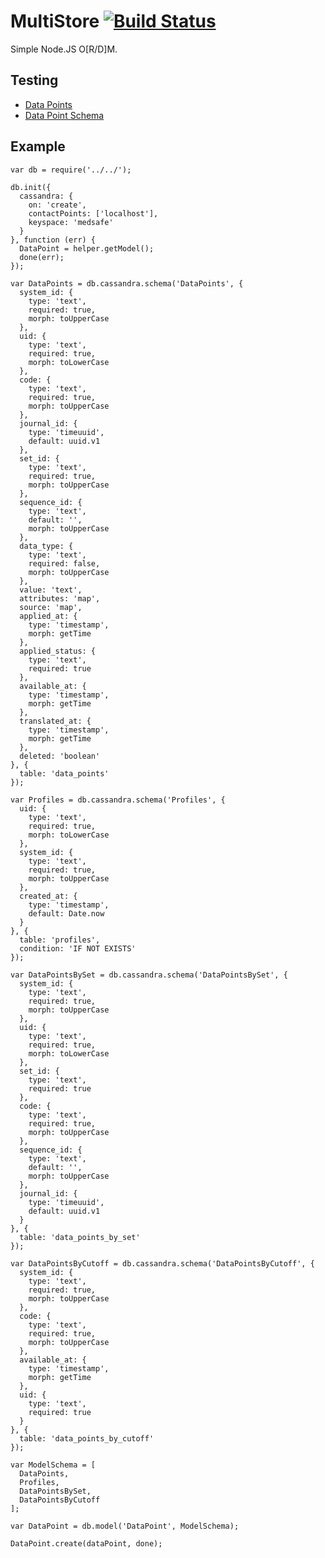 MultiStore [![Build Status](https://travis-ci.org/majimboo/node-multistore.svg?branch=master)](https://travis-ci.org/majimboo/node-multistore)
==========

Simple Node.JS O[R/D]M.

Testing
-------

- [Data Points](https://github.com/majimboo/node-multistore/blob/master/test/medsafe/datapoint.js)
- [Data Point Schema](https://github.com/majimboo/node-multistore/blob/master/test/medsafe/helper.js)

Example
-------

    var db = require('../../');

    db.init({
      cassandra: {
        on: 'create',
        contactPoints: ['localhost'],
        keyspace: 'medsafe'
      }
    }, function (err) {
      DataPoint = helper.getModel();
      done(err);
    });

    var DataPoints = db.cassandra.schema('DataPoints', {
      system_id: {
        type: 'text',
        required: true,
        morph: toUpperCase
      },
      uid: {
        type: 'text',
        required: true,
        morph: toLowerCase
      },
      code: {
        type: 'text',
        required: true,
        morph: toUpperCase
      },
      journal_id: {
        type: 'timeuuid',
        default: uuid.v1
      },
      set_id: {
        type: 'text',
        required: true,
        morph: toUpperCase
      },
      sequence_id: {
        type: 'text',
        default: '',
        morph: toUpperCase
      },
      data_type: {
        type: 'text',
        required: false,
        morph: toUpperCase
      },
      value: 'text',
      attributes: 'map',
      source: 'map',
      applied_at: {
        type: 'timestamp',
        morph: getTime
      },
      applied_status: {
        type: 'text',
        required: true
      },
      available_at: {
        type: 'timestamp',
        morph: getTime
      },
      translated_at: {
        type: 'timestamp',
        morph: getTime
      },
      deleted: 'boolean'
    }, {
      table: 'data_points'
    });

    var Profiles = db.cassandra.schema('Profiles', {
      uid: {
        type: 'text',
        required: true,
        morph: toLowerCase
      },
      system_id: {
        type: 'text',
        required: true,
        morph: toUpperCase
      },
      created_at: {
        type: 'timestamp',
        default: Date.now
      }
    }, {
      table: 'profiles',
      condition: 'IF NOT EXISTS'
    });

    var DataPointsBySet = db.cassandra.schema('DataPointsBySet', {
      system_id: {
        type: 'text',
        required: true,
        morph: toUpperCase
      },
      uid: {
        type: 'text',
        required: true,
        morph: toLowerCase
      },
      set_id: {
        type: 'text',
        required: true
      },
      code: {
        type: 'text',
        required: true,
        morph: toUpperCase
      },
      sequence_id: {
        type: 'text',
        default: '',
        morph: toUpperCase
      },
      journal_id: {
        type: 'timeuuid',
        default: uuid.v1
      }
    }, {
      table: 'data_points_by_set'
    });

    var DataPointsByCutoff = db.cassandra.schema('DataPointsByCutoff', {
      system_id: {
        type: 'text',
        required: true,
        morph: toUpperCase
      },
      code: {
        type: 'text',
        required: true,
        morph: toUpperCase
      },
      available_at: {
        type: 'timestamp',
        morph: getTime
      },
      uid: {
        type: 'text',
        required: true
      }
    }, {
      table: 'data_points_by_cutoff'
    });

    var ModelSchema = [
      DataPoints,
      Profiles,
      DataPointsBySet,
      DataPointsByCutoff
    ];

    var DataPoint = db.model('DataPoint', ModelSchema);

    DataPoint.create(dataPoint, done);

